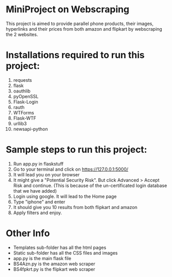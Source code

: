 # MiniProject on Webscraping
  This project is aimed to provide parallel phone products, their images, hyperlinks and their prices from both amazon and flipkart by webscraping the 2 websites. 

# Installations required to run this project:
  1. requests
  2. flask
  3. oauthlib
  4. pyOpenSSL
  5. Flask-Login
  6. rauth
  7. WTForms
  8. Flask-WTF
  9. urllib3
  10. newsapi-python

# Sample steps to run this project:
  1. Run app.py in flaskstuff
  2. Go to your terminal and click on https://127.0.0.1:5000/ 
  3. It will lead you on your browser
  4. It might give a "Potential Security Risk". But click Advanced > Accept Risk and continue. (This is because of the un-certificated login database that we have added)
  5. Login using google. It will lead to the Home page
  6. Type "iphone" and enter
  7. It should give you 10 results from both flipkart and amazon
  8. Apply filters and enjoy.

# Other Info
  - Templates sub-folder has all the html pages
  - Static sub-folder has all the CSS files and images
  - app.py is the main flask file
  - BS4Azn.py is the amazon web scraper
  - BS4fpkrt.py is the flipkart web scraper
